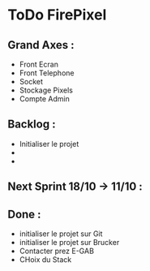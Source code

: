 # ToDo FirePixel 

## Grand Axes :

- Front Ecran
- Front Telephone
- Socket
- Stockage Pixels
- Compte Admin


## Backlog :

- Initialiser le projet
- 
- 

## Next Sprint 18/10 -> 11/10  :











## Done :
- initialiser le projet sur Git
- initialiser le projet sur Brucker
- Contacter prez E-GAB
- CHoix du Stack
